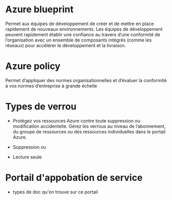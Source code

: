 # Azure blueprint
Permet aux équipes de développement de créer et de mettre en place rapidement de nouveaux environnements. Les équipes de développement peuvent rapidement établir une confiance au travers d’une conformité de l’organisation avec un ensemble de composants intégrés (comme les réseaux) pour accélérer le développement et la livraison.
# Azure policy
Permet d’appliquer des normes organisationnelles et d’évaluer la conformité à vos normes d’entreprise à grande échelle
# Types de verrou
- Protégez vos ressources Azure contre toute suppression ou modification accidentelle. Gérez les verrous au niveau de l’abonnement, du groupe de ressources ou des ressources individuelles dans le portail Azure.

- Suppression
ou
- Lecture seule
# Portail d'appobation de service

- types de doc qu'on trouve sur ce portail